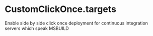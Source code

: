 CustomClickOnce.targets
=======================

Enable side by side click once deployment for continuous integration servers which speak MSBUILD
